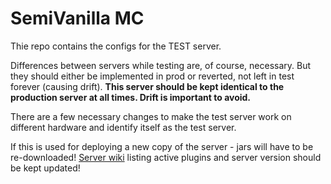 # SemiVanilla MC

Thie repo contains the configs for the TEST server.

Differences between servers while testing are, of course, necessary. But they should either be implemented in prod or reverted, not left in test forever (causing drift). **This server should be kept identical to the production server at all times. Drift is important to avoid.**

There are a few necessary changes to make the test server work on different hardware and identify itself as the test server.

If this is used for deploying a new copy of the server - jars will have to be re-downloaded! [Server wiki](https://github.com/SemiVanilla-MC/wiki) listing active plugins and server version should be kept updated!
